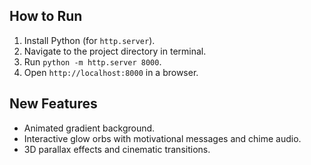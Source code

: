 ## How to Run
1. Install Python (for `http.server`).
2. Navigate to the project directory in terminal.
3. Run `python -m http.server 8000`.
4. Open `http://localhost:8000` in a browser.

## New Features
- Animated gradient background.
- Interactive glow orbs with motivational messages and chime audio.
- 3D parallax effects and cinematic transitions.